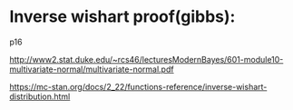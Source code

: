 # Inverse wishart proof(gibbs):
p16

http://www2.stat.duke.edu/~rcs46/lecturesModernBayes/601-module10-multivariate-normal/multivariate-normal.pdf



https://mc-stan.org/docs/2_22/functions-reference/inverse-wishart-distribution.html

